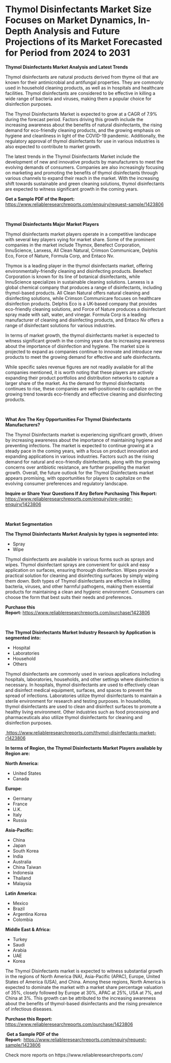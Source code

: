 <p><h1>Thymol Disinfectants Market Size Focuses on Market Dynamics, In-Depth Analysis and Future Projections of its Market Forecasted for Period from 2024 to 2031</h1></p><p><strong>Thymol Disinfectants Market Analysis and Latest Trends</strong></p>
<p><p>Thymol disinfectants are natural products derived from thyme oil that are known for their antimicrobial and antifungal properties. They are commonly used in household cleaning products, as well as in hospitals and healthcare facilities. Thymol disinfectants are considered to be effective in killing a wide range of bacteria and viruses, making them a popular choice for disinfection purposes.</p><p>The Thymol Disinfectants Market is expected to grow at a CAGR of 7.9% during the forecast period. Factors driving this growth include the increasing awareness about the benefits of natural disinfectants, the rising demand for eco-friendly cleaning products, and the growing emphasis on hygiene and cleanliness in light of the COVID-19 pandemic. Additionally, the regulatory approval of thymol disinfectants for use in various industries is also expected to contribute to market growth.</p><p>The latest trends in the Thymol Disinfectants Market include the development of new and innovative products by manufacturers to meet the evolving demands of consumers. Companies are also increasingly focusing on marketing and promoting the benefits of thymol disinfectants through various channels to expand their reach in the market. With the increasing shift towards sustainable and green cleaning solutions, thymol disinfectants are expected to witness significant growth in the coming years.</p></p>
<p><strong>Get a Sample PDF of the Report:&nbsp;</strong> <a href="https://www.reliableresearchreports.com/enquiry/request-sample/1423806">https://www.reliableresearchreports.com/enquiry/request-sample/1423806</a></p>
<p>&nbsp;</p>
<p><strong>Thymol Disinfectants Major Market Players</strong></p>
<p><p>Thymol disinfectants market players operate in a competitive landscape with several key players vying for market share. Some of the prominent companies in the market include Thymox, Benefect Corporation, InnuScience, Lanxess, All Clean Natural, Crimson Communicare, Delphis Eco, Force of Nature, Formula Corp, and Entaco Nv.</p><p>Thymox is a leading player in the thymol disinfectants market, offering environmentally-friendly cleaning and disinfecting products. Benefect Corporation is known for its line of botanical disinfectants, while InnuScience specializes in sustainable cleaning solutions. Lanxess is a global chemical company that produces a range of disinfectants, including thymol-based products. All Clean Natural offers natural cleaning and disinfecting solutions, while Crimson Communicare focuses on healthcare disinfection products. Delphis Eco is a UK-based company that provides eco-friendly cleaning solutions, and Force of Nature produces a disinfectant spray made with salt, water, and vinegar. Formula Corp is a leading manufacturer of cleaning and disinfecting products, and Entaco Nv offers a range of disinfectant solutions for various industries.</p><p>In terms of market growth, the thymol disinfectants market is expected to witness significant growth in the coming years due to increasing awareness about the importance of disinfection and hygiene. The market size is projected to expand as companies continue to innovate and introduce new products to meet the growing demand for effective and safe disinfectants.</p><p>While specific sales revenue figures are not readily available for all the companies mentioned, it is worth noting that these players are actively expanding their product portfolios and distribution networks to capture a larger share of the market. As the demand for thymol disinfectants continues to rise, these companies are well-positioned to capitalize on the growing trend towards eco-friendly and effective cleaning and disinfecting products.</p></p>
<p>&nbsp;</p>
<p><strong>What Are The Key Opportunities For Thymol Disinfectants Manufacturers?</strong></p>
<p><p>The Thymol Disinfectants market is experiencing significant growth, driven by increasing awareness about the importance of maintaining hygiene and preventing infections. The market is expected to continue growing at a steady pace in the coming years, with a focus on product innovation and expanding applications in various industries. Factors such as the rising demand for natural and eco-friendly disinfectants, along with the growing concerns over antibiotic resistance, are further propelling the market growth. Overall, the future outlook for the Thymol Disinfectants market appears promising, with opportunities for players to capitalize on the evolving consumer preferences and regulatory landscape.</p></p>
<p><strong>Inquire or Share Your Questions If Any Before Purchasing This Report:</strong> <a href="https://www.reliableresearchreports.com/enquiry/pre-order-enquiry/1423806">https://www.reliableresearchreports.com/enquiry/pre-order-enquiry/1423806</a></p>
<p>&nbsp;</p>
<p><strong>Market Segmentation</strong></p>
<p><strong>The Thymol Disinfectants Market Analysis by types is segmented into:</strong></p>
<p><ul><li>Spray</li><li>Wipe</li></ul></p>
<p><p>Thymol disinfectants are available in various forms such as sprays and wipes. Thymol disinfectant sprays are convenient for quick and easy application on surfaces, ensuring thorough disinfection. Wipes provide a practical solution for cleaning and disinfecting surfaces by simply wiping them down. Both types of Thymol disinfectants are effective in killing bacteria, viruses, and other harmful pathogens, making them essential products for maintaining a clean and hygienic environment. Consumers can choose the form that best suits their needs and preferences.</p></p>
<p><strong>Purchase this Report:&nbsp;</strong><a href="https://www.reliableresearchreports.com/purchase/1423806">https://www.reliableresearchreports.com/purchase/1423806</a></p>
<p>&nbsp;</p>
<p><strong>The Thymol Disinfectants Market Industry Research by Application is segmented into:</strong></p>
<p><ul><li>Hospital</li><li>Laboratories</li><li>Household</li><li>Others</li></ul></p>
<p><p>Thymol disinfectants are commonly used in various applications including hospitals, laboratories, households, and other settings where disinfection is necessary. In hospitals, thymol disinfectants are used to effectively clean and disinfect medical equipment, surfaces, and spaces to prevent the spread of infections. Laboratories utilize thymol disinfectants to maintain a sterile environment for research and testing purposes. In households, thymol disinfectants are used to clean and disinfect surfaces to promote a healthy living environment. Other industries such as food processing and pharmaceuticals also utilize thymol disinfectants for cleaning and disinfection purposes.</p></p>
<p><a href="https://www.reliableresearchreports.com/thymol-disinfectants-market-r1423806">&nbsp;https://www.reliableresearchreports.com/thymol-disinfectants-market-r1423806</a></p>
<p><strong>In terms of Region, the Thymol Disinfectants Market Players available by Region are:</strong></p>
<p>
    <p> <strong> North America: </strong>
        <ul>
            <li>United States</li>
            <li>Canada</li>
        </ul>
        </p> 
    <p> <strong> Europe: </strong>
        <ul>
            <li>Germany</li>
            <li>France</li>
            <li>U.K.</li>
            <li>Italy</li>
            <li>Russia</li>
        </ul>
        </p> 
    <p> <strong> Asia-Pacific: </strong>
        <ul>
            <li>China</li>
            <li>Japan</li>
            <li>South Korea</li>
            <li>India</li>
            <li>Australia</li>
            <li>China Taiwan</li>
            <li>Indonesia</li>
            <li>Thailand</li>
            <li>Malaysia</li>
        </ul>
        </p> 
    <p> <strong> Latin America: </strong>
        <ul>
            <li>Mexico</li>
            <li>Brazil</li>
            <li>Argentina Korea</li>
            <li>Colombia</li>
        </ul>
        </p> 
    <p> <strong> Middle East & Africa: </strong>
        <ul>
            <li>Turkey</li>
            <li>Saudi</li>
            <li>Arabia</li>
            <li>UAE</li>
            <li>Korea</li>
        </ul>
    </p>
    </p>
<p><p>The Thymol Disinfectants market is expected to witness substantial growth in the regions of North America (NA), Asia-Pacific (APAC), Europe, United States of America (USA), and China. Among these regions, North America is expected to dominate the market with a market share percentage valuation of 35%, closely followed by Europe at 30%, APAC at 25%, USA at 7%, and China at 3%. This growth can be attributed to the increasing awareness about the benefits of thymol-based disinfectants and the rising prevalence of infectious diseases.</p></p>
<p><strong>Purchase this Report: </strong><a href="https://www.reliableresearchreports.com/purchase/1423806">https://www.reliableresearchreports.com/purchase/1423806</a></p>
<p>&nbsp;<strong>Get a Sample PDF of the Report:&nbsp;&nbsp;</strong><a href="https://www.reliableresearchreports.com/enquiry/request-sample/1423806">https://www.reliableresearchreports.com/enquiry/request-sample/1423806</a></p>
<p><strong></strong></p>
<p>Check more reports on https://www.reliableresearchreports.com/</p>